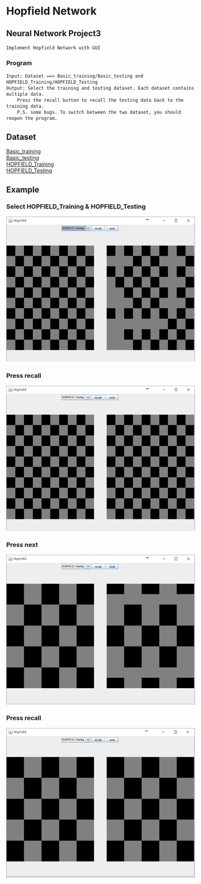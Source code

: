 # Hopfield Network
## Neural Network Project3
    Implement Hopfield Network with GUI 
### Program
    Input: Dataset ==> Basic_training/Basic_testing and HOPFIELD_Training/HOPFIELD_Testing 
	Output: Select the training and testing dataset. Each dataset contains multiple data. 
		Press the recall button to recall the testing data back to the training data.
		P.S. some bugs. To switch between the two dataset, you should reopen the program.
	
## Dataset
[Basic_training](/Hotfield/基本題Training.txt)  
[Basic_testing](/Hotfield/基本題Testing.txt)  
[HOPFIELD_Training](/Hotfield/HOPFIELD_Training.txt)  
[HOPFIELD_Testing](/Hotfield/HOPFIELD_Testing.txt)  

## Example
### Select HOPFIELD_Training & HOPFIELD_Testing
![example](/IMAGE/ex1.png) 

### Press recall  
![example](/IMAGE/ex2.png)  

### Press next
![example](/IMAGE/ex3.png)  
### Press recall  
![example](/IMAGE/ex4.png)  

